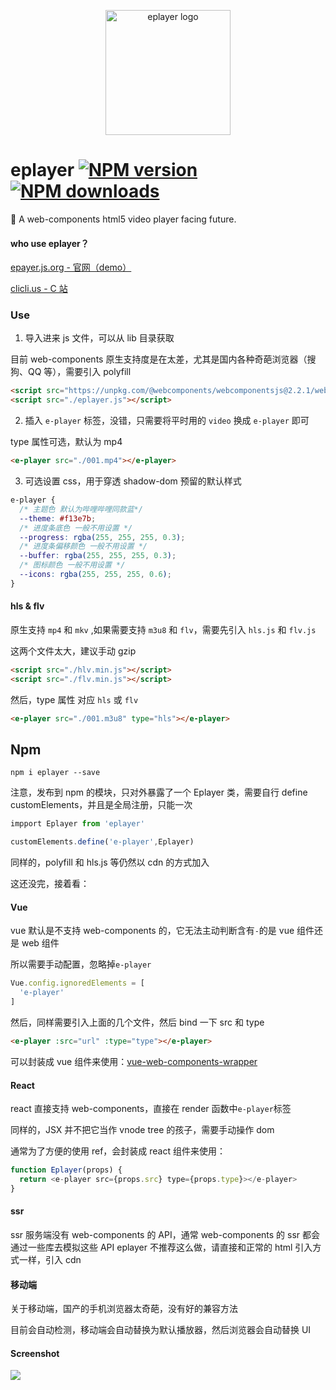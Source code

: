 <p align="center"><img src="http://ww1.sinaimg.cn/large/0065Zy9egy1fvcjfzaa1lj30dw0dwwhe.jpg" alt="eplayer logo" width="200px"></p>

# eplayer [![NPM version](https://img.shields.io/npm/v/eplayer.svg?style=flat-square)](https://npmjs.com/package/eplayer) [![NPM downloads](https://img.shields.io/npm/dm/eplayer.svg?style=flat-square)](https://npmjs.com/package/eplayer)

:dart: A web-components html5 video player facing future.

#### who use eplayer？

[epayer.js.org - 官网（demo）](https://eplayer.js.org/)

[clicli.us - C 站](https://www.clicli.us/)

### Use

1. 导入进来 js 文件，可以从 lib 目录获取

目前 web-components 原生支持度是在太差，尤其是国内各种奇葩浏览器（搜狗、QQ 等），需要引入 polyfill

```html
<script src="https://unpkg.com/@webcomponents/webcomponentsjs@2.2.1/webcomponents-bundle.js"></script>
<script src="./eplayer.js"></script>
```

2. 插入 `e-player` 标签，没错，只需要将平时用的 `video` 换成 `e-player` 即可

type 属性可选，默认为 mp4

```html
<e-player src="./001.mp4"></e-player>
```

3. 可选设置 css，用于穿透 shadow-dom 预留的默认样式

```css
e-player {
  /* 主题色 默认为哔哩哔哩同款蓝*/
  --theme: #f13e7b;
  /* 进度条底色 一般不用设置 */
  --progress: rgba(255, 255, 255, 0.3);
  /* 进度条偏移颜色 一般不用设置 */
  --buffer: rgba(255, 255, 255, 0.3);
  /* 图标颜色 一般不用设置 */
  --icons: rgba(255, 255, 255, 0.6);
}
```

#### hls & flv

原生支持 `mp4` 和 `mkv` ,如果需要支持 `m3u8` 和 `flv`，需要先引入 `hls.js` 和 `flv.js`

这两个文件太大，建议手动 gzip

```html
<script src="./hlv.min.js"></script>
<script src="./flv.min.js"></script>
```

然后，type 属性 对应 `hls` 或 `flv`

```html
<e-player src="./001.m3u8" type="hls"></e-player>
```

## Npm

```
npm i eplayer --save
```

注意，发布到 npm 的模块，只对外暴露了一个 Eplayer 类，需要自行 define customElements，并且是全局注册，只能一次

```Javascript
impport Eplayer from 'eplayer'

customElements.define('e-player',Eplayer)
```
同样的，polyfill 和 hls.js 等仍然以 cdn 的方式加入

这还没完，接着看：
#### Vue

vue 默认是不支持 web-components 的，它无法主动判断含有`-`的是 vue 组件还是 web 组件

所以需要手动配置，忽略掉`e-player`

```JavaScript
Vue.config.ignoredElements = [
  'e-player'
]
```

然后，同样需要引入上面的几个文件，然后 bind 一下 src 和 type

```html
<e-player :src="url" :type="type"></e-player>
```

可以封装成 vue 组件来使用：[vue-web-components-wrapper](https://github.com/vuejs/vue-web-component-wrapper)

#### React

react 直接支持 web-components，直接在 render 函数中`e-player`标签

同样的，JSX 并不把它当作 vnode tree 的孩子，需要手动操作 dom

通常为了方便的使用 ref，会封装成 react 组件来使用：

```Javascript
function Eplayer(props) {
  return <e-player src={props.src} type={props.type}></e-player>
}
```

#### ssr
ssr 服务端没有 web-components 的 API，通常 web-components 的 ssr 都会通过一些库去模拟这些 API
eplayer 不推荐这么做，请直接和正常的 html 引入方式一样，引入 cdn

#### 移动端

关于移动端，国产的手机浏览器太奇葩，没有好的兼容方法

目前会自动检测，移动端会自动替换为默认播放器，然后浏览器会自动替换 UI

#### Screenshot

![](https://ws1.sinaimg.cn/mw690/0065Zy9egy1fyrexxl5xkj30rq0flk1i.jpg)
